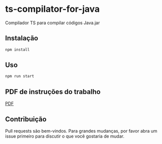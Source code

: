 # ts-compilator-for-java

Compilador TS para compilar códigos Java.jar

## Instalação

```bash
npm install
```

## Uso

```bash
npm run start
```

## PDF de instruções do trabalho

[PDF](./public/java--descriptionWork.pdf)

## Contribuição

Pull requests são bem-vindos. Para grandes mudanças, por favor abra um issue primeiro para discutir o que você gostaria de mudar.
